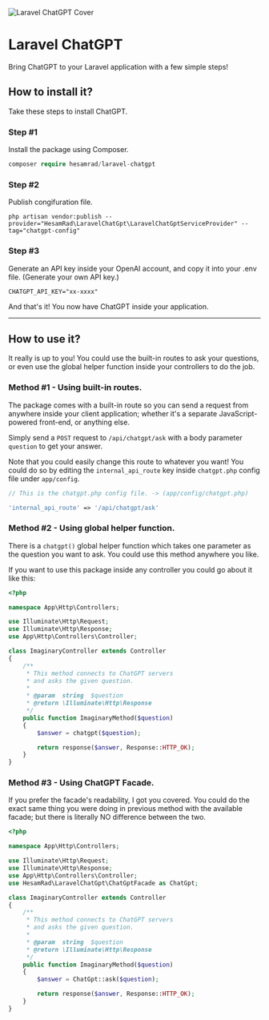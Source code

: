 ![Laravel ChatGPT Cover](https://raw.githubusercontent.com/hesamzakerirad/laravel-chatgpt/main/media/cover.png "Laravel ChatGPT Cover")

# Laravel ChatGPT
Bring ChatGPT to your Laravel application with a few simple steps!

## How to install it?
Take these steps to install ChatGPT.

### Step #1
Install the package using Composer.

```php
composer require hesamrad/laravel-chatgpt
```

### Step #2
Publish congifuration file.

```
php artisan vendor:publish --provider="HesamRad\LaravelChatGpt\LaravelChatGptServiceProvider" --tag="chatgpt-config"
```

### Step #3
Generate an API key inside your OpenAI account, and copy it into your .env file. (Generate your own API key.)

```
CHATGPT_API_KEY="xx-xxxx"
```

And that's it! You now have ChatGPT inside your application.

---

## How to use it?
It really is up to you! You could use the built-in routes to ask your questions, or even use the global helper function inside your controllers to do the job.

### Method #1 - Using built-in routes.
The package comes with a built-in route so you can send a request from anywhere inside your client application; whether it's a separate JavaScript-powered front-end, or anything else.

Simply send a `POST` request to `/api/chatgpt/ask` with a body parameter `question` to get your answer.

Note that you could easily change this route to whatever you want! You could do so by editing the `internal_api_route` key inside `chatgpt.php` config file under `app/config`.

```php
// This is the chatgpt.php config file. -> (app/config/chatgpt.php)

'internal_api_route' => '/api/chatgpt/ask'
```

### Method #2 - Using global helper function.

There is a `chatgpt()` global helper function which takes one parameter as the question you want to ask. You could use this method anywhere you like.

If you want to use this package inside any controller you could go about it like this:

```php
<?php

namespace App\Http\Controllers;

use Illuminate\Http\Request;
use Illuminate\Http\Response;
use App\Http\Controllers\Controller;

class ImaginaryController extends Controller
{
    /**
     * This method connects to ChatGPT servers
     * and asks the given question.
     *
     * @param  string  $question
     * @return \Illuminate\Http\Response
     */
    public function ImaginaryMethod($question)
    {
        $answer = chatgpt($question);

        return response($answer, Response::HTTP_OK);
    }
}
```


### Method #3 - Using ChatGPT Facade.

If you prefer the facade's readability, I got you covered. You could do the exact same thing you were doing in previous method with the available facade; but there is literally NO difference between the two. 

```php
<?php

namespace App\Http\Controllers;

use Illuminate\Http\Request;
use Illuminate\Http\Response;
use App\Http\Controllers\Controller;
use HesamRad\LaravelChatGpt\ChatGptFacade as ChatGpt;

class ImaginaryController extends Controller
{
    /**
     * This method connects to ChatGPT servers
     * and asks the given question.
     *
     * @param  string  $question
     * @return \Illuminate\Http\Response
     */
    public function ImaginaryMethod($question)
    {
        $answer = ChatGpt::ask($question);

        return response($answer, Response::HTTP_OK);
    }
}
```
